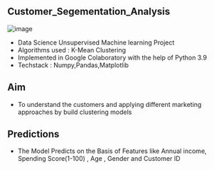 ## Customer_Segementation_Analysis
![image](https://user-images.githubusercontent.com/75260179/180602713-d5e9e715-9ca3-4d63-9723-f768b07c2fd8.png)
* Data Science Unsupervised Machine learning Project
* Algorithms used : K-Mean Clustering 
* Implemented in Google Colaboratory with the help of Python 3.9
* Techstack : Numpy,Pandas,Matplotlib

## Aim 
* To understand the customers and applying different marketing approaches by build clustering models

## Predictions
* The Model Predicts on the Basis of Features like Annual income, Spending Score(1-100) , Age , Gender and Customer ID  
